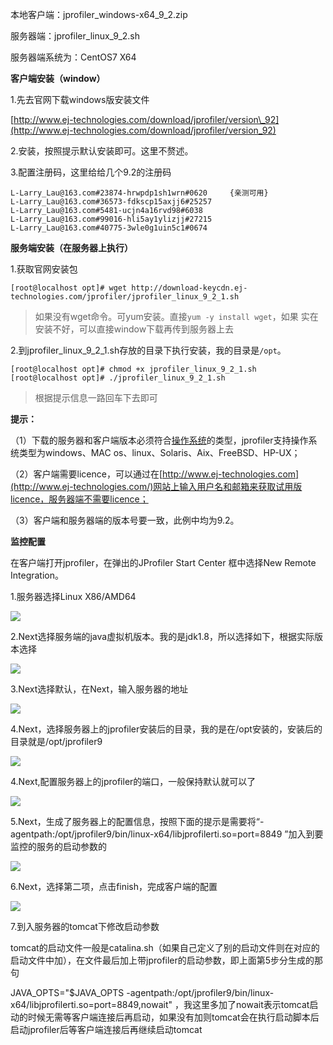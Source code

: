 本地客户端：jprofiler\_windows-x64\_9\_2.zip

服务器端：jprofiler\_linux\_9\_2.sh

服务器端系统为：CentOS7  X64

**客户端安装（window）**

1.先去官网下载windows版安装文件

[http://www.ej-technologies.com/download/jprofiler/version\_92](http://www.ej-technologies.com/download/jprofiler/version_92)

2.安装，按照提示默认安装即可。这里不赘述。

3.配置注册码，这里给给几个9.2的注册码

```
L-Larry_Lau@163.com#23874-hrwpdp1sh1wrn#0620     {亲测可用}
L-Larry_Lau@163.com#36573-fdkscp15axjj6#25257 
L-Larry_Lau@163.com#5481-ucjn4a16rvd98#6038 
L-Larry_Lau@163.com#99016-hli5ay1ylizjj#27215 
L-Larry_Lau@163.com#40775-3wle0g1uin5c1#0674
```

**服务端安装（在服务器上执行）**

1.获取官网安装包

```
[root@localhost opt]# wget http://download-keycdn.ej-technologies.com/jprofiler/jprofiler_linux_9_2_1.sh
```

> 如果没有wget命令。可yum安装。直接`yum -y install wget`，如果   实在安装不好，可以直接window下载再传到服务器上去

2.到jprofiler\_linux\_9\_2\_1.sh存放的目录下执行安装，我的目录是`/opt`。

```
[root@localhost opt]# chmod +x jprofiler_linux_9_2_1.sh
[root@localhost opt]# ./jprofiler_linux_9_2_1.sh
```

> 根据提示信息一路回车下去即可

**提示：**

（1）下载的服务器和客户端版本必须符合[操作系统](http://lib.csdn.net/base/operatingsystem)的类型，jprofiler支持操作系统类型为windows、MAC os、linux、Solaris、Aix、FreeBSD、HP-UX；

（2）客户端需要licence，可以通过在[http://www.ej-technologies.com](http://www.ej-technologies.com/)网站上输入用户名和邮箱来获取试用版licence，服务器端不需要licence；

（3）客户端和服务器端的版本号要一致，此例中均为9.2。

**监控配置**

在客户端打开jprofiler，在弹出的JProfiler Start Center 框中选择New Remote Integration。

1.服务器选择Linux X86/AMD64

![](/assets/服务器选择.png)

2.Next选择服务端的java虚拟机版本。我的是jdk1.8，所以选择如下，根据实际版本选择

![](/assets/服务端java虚拟机配置.png)

3.Next选择默认，在Next，输入服务器的地址

![](/assets/服务器地址.png)

4.Next，选择服务器上的jprofiler安装后的目录，我的是在/opt安装的，安装后的目录就是/opt/jprofiler9

![](/assets/服务器上软件目录.png)

4.Next,配置服务器上的jprofiler的端口，一般保持默认就可以了

![](/assets/配置端口.png)

5.Next，生成了服务器上的配置信息，按照下面的提示是需要将“-agentpath:/opt/jprofiler9/bin/linux-x64/libjprofilerti.so=port=8849 ”加入到要监控的服务的启动参数的

![](/assets/配置信息.png)

6.Next，选择第二项，点击finish，完成客户端的配置

![](/assets/完成配置.png)

7.到入服务器的tomcat下修改启动参数

tomcat的启动文件一般是catalina.sh（如果自己定义了别的启动文件则在对应的启动文件中加），在文件最后加上带jprofiler的启动参数，即上面第5步分生成的那句

JAVA\_OPTS="$JAVA\_OPTS  -agentpath:/opt/jprofiler9/bin/linux-x64/libjprofilerti.so=port=8849,nowait"  ，我这里多加了nowait表示tomcat启动的时候无需等客户端连接后再启动，如果没有加则tomcat会在执行启动脚本后启动jprofiler后等客户端连接后再继续启动tomcat

